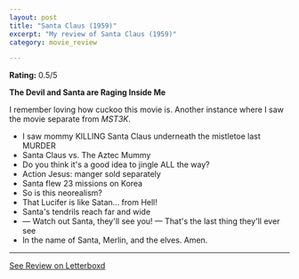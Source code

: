 ```yaml
---
layout: post
title: "Santa Claus (1959)"
excerpt: "My review of Santa Claus (1959)"
category: movie_review

---
```


**Rating:** 0.5/5

<b>The Devil and Santa are Raging Inside Me</b>

I remember loving how cuckoo this movie is. Another instance where I saw the movie separate from <i>MST3K</i>.

* I saw mommy KILLING Santa Claus underneath the mistletoe last MURDER
* Santa Claus vs. The Aztec Mummy
* Do you think it's a good idea to jingle ALL the way?
* Action Jesus: manger sold separately
* Santa flew 23 missions on Korea
* So is this neorealism?
* That Lucifer is like Satan... from Hell!
* Santa's tendrils reach far and wide
* — Watch out Santa, they'll see you! — That's the last thing they'll ever see
* In the name of Santa, Merlin, and the elves. Amen.

<hr>

[See Review on Letterboxd](https://boxd.it/5gUr2f)

